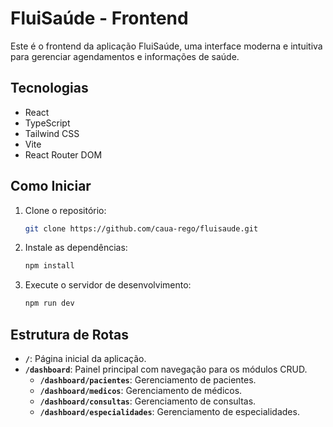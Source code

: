 # FluiSaúde - Frontend

Este é o frontend da aplicação FluiSaúde, uma interface moderna e intuitiva para gerenciar agendamentos e informações de saúde.

## Tecnologias

*   React
*   TypeScript
*   Tailwind CSS
*   Vite
*   React Router DOM

## Como Iniciar

1.  Clone o repositório:
    ```bash
    git clone https://github.com/caua-rego/fluisaude.git
    ```
2.  Instale as dependências:
    ```bash
    npm install
    ```
3.  Execute o servidor de desenvolvimento:
    ```bash
    npm run dev
    ```

## Estrutura de Rotas

*   **`/`**: Página inicial da aplicação.
*   **`/dashboard`**: Painel principal com navegação para os módulos CRUD.
    *   **`/dashboard/pacientes`**: Gerenciamento de pacientes.
    *   **`/dashboard/medicos`**: Gerenciamento de médicos.
    *   **`/dashboard/consultas`**: Gerenciamento de consultas.
    *   **`/dashboard/especialidades`**: Gerenciamento de especialidades.
